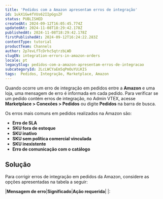 ```yaml
---
title: 'Pedidos com a Amazon apresentam erros de integração'
id: 1ukX1Gw4fVUs62IIpGgsZF
status: PUBLISHED
createdAt: 2024-09-12T16:05:45.774Z
updatedAt: 2024-11-08T18:29:42.178Z
publishedAt: 2024-11-08T18:29:42.178Z
firstPublishedAt: 2024-09-12T16:24:22.283Z
contentType: tutorial
productTeam: Channels
author: 2p7evLfTcDrhc5qtrzbLWD
slugEN: integration-errors-in-amazon-orders
locale: pt
legacySlug: pedidos-com-a-amazon-apresentam-erros-de-integracao
subcategoryId: 2LcLWCYaEm5qPmOuYUiKIS
tags:  Pedidos, Integração, Marketplace, Amazon
---
```


Quando ocorre um erro de integração em pedidos entre a **Amazon** e uma loja, uma mensagem de erro é informada em cada pedido. Para verificar se um pedido contém erros de integração, no Admin VTEX, acesse **Marketplace > Conexões > Pedidos** ou digite **Pedidos** na barra de busca.  

Os erros mais comuns em pedidos realizados na Amazon são:  

- **Erro de SLA**
- **SKU fora de estoque**
- **SKU inativo**
- **SKU sem política comercial vinculada**
- **SKU inexistente**
- **Erro de comunicação com o catálogo**

## Solução

Para corrigir erros de integração em pedidos da Amazon, considere as opções apresentadas na tabela a seguir:

|**Mensagem de erro**|**Significado**|**Ação requerida**|
|: